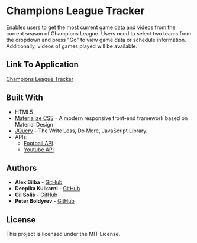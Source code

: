 # Champions League Tracker
Enables users to get the most current game data and videos from the current season of Champions League.  Users need to select two teams from the dropdown and press "Go" to view game data or schedule information.  Additionally, videos of games played will be available.

## Link To Application
[Champions League Tracker](https://alexshanless.github.io/project01/)

## Built With

* HTML5
* [Materialize CSS](https://materializecss.com/) - A modern responsive front-end framework based on Material Design
* [JQuery](https://jquery.com/) - The Write Less, Do More, JavaScript Library.
* APIs:
    * [Football API](https://www.football-data.org/)
    * [Youtube API](https://developers.google.com/youtube/v3)
    
## Authors

* **Alex Bilba** - [GitHub](https://github.com/alexshanless)
* **Deepika Kulkarni** - [GitHub](https://github.com/kulkdeepika)
* **Gil Solis** - [GitHub](https://github.com/GilSolis)
* **Peter Boldyrev** - [GitHub](https://github.com/peterboldyrev)

## License

This project is licensed under the MIT License.

